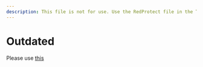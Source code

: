 ```yaml
---
description: This file is not for use. Use the RedProtect file in the Tutorials Category.
---
```


# Outdated
Please use [this](https://minehut.xyz/plugins/tutorials/redprotect)
